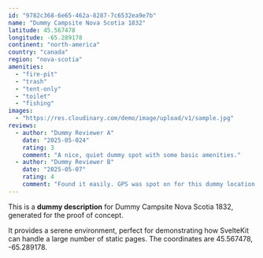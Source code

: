 ```yaml
---
id: "9782c368-6e65-462a-8287-7c6532ea9e7b"
name: "Dummy Campsite Nova Scotia 1832"
latitude: 45.567478
longitude: -65.289178
continent: "north-america"
country: "canada"
region: "nova-scotia"
amenities:
  - "fire-pit"
  - "trash"
  - "tent-only"
  - "toilet"
  - "fishing"
images:
  - "https://res.cloudinary.com/demo/image/upload/v1/sample.jpg"
reviews:
  - author: "Dummy Reviewer A"
    date: "2025-05-024"
    rating: 3
    comment: "A nice, quiet dummy spot with some basic amenities."
  - author: "Dummy Reviewer B"
    date: "2025-05-07"
    rating: 4
    comment: "Found it easily. GPS was spot on for this dummy location."
---
```


This is a **dummy description** for Dummy Campsite Nova Scotia 1832, generated for the proof of concept.

It provides a serene environment, perfect for demonstrating how SvelteKit can handle a large number of static pages. The coordinates are 45.567478, -65.289178.
